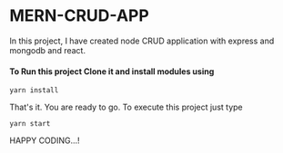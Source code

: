 # MERN-CRUD-APP

In this project, I have created node CRUD application with express and mongodb and react.

#### To Run this project Clone it and install modules using
```
yarn install
```

That's it. You are ready to go. To execute this project just type
```
yarn start
```

HAPPY CODING...!
